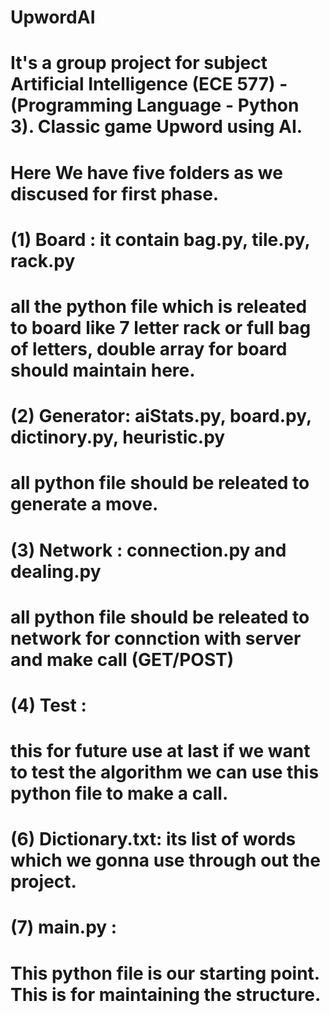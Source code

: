 # UpwordAI
# It's a group project for subject Artificial Intelligence (ECE 577) - (Programming Language - Python 3). Classic game Upword using AI.
# Here We have five folders as we discused for first phase.
# (1) Board : it contain bag.py, tile.py, rack.py
# all the python file which is releated to board like 7 letter rack or full bag of letters, double array for board should maintain here.
# (2) Generator: aiStats.py, board.py, dictinory.py, heuristic.py
# all python file should be releated to generate a move.
# (3) Network : connection.py and dealing.py
# all python file should be releated to network for connction with server and make call (GET/POST)
# (4) Test :
# this for future use at last if we want to test the algorithm we can use this python file to make a call.
# (6) Dictionary.txt: its list of words which we gonna use through out the project.
# (7) main.py :
# This python file is our starting point. This is for maintaining the structure.
